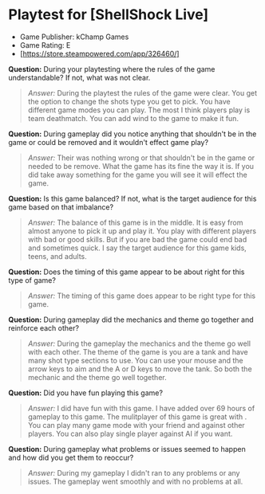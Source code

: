 
# Playtest for [ShellShock Live]

* Game Publisher: kChamp Games
* Game Rating: E
* [https://store.steampowered.com/app/326460/]

**Question:** During your playtesting where the rules of the game understandable? If not, what was not clear.
> _Answer:_ During the playtest the rules of the game were clear. You get the option to change the shots type you get to pick. You have different game modes you can play. The most I think players play is team deathmatch. You can add wind to the game to make it fun.

**Question:** During gameplay did you notice anything that shouldn't be in the game or could be removed and it wouldn't effect game play?
> _Answer:_ Their was nothing wrong or that shouldn't be in the game or needed to be remove. What the game has its fine the way it is. If you did take away something for the game you will see it will effect the game.

**Question:** Is this game balanced? If not, what is the target audience for this game based on that imbalance?
> _Answer:_ The balance of this game is in the middle. It is easy from almost anyone to pick it up and play it. You play with different players with bad or good skills. But if you are bad the game could end bad and sometimes quick. I say the target audience for this game  kids, teens, and adults.

**Question:** Does the timing of this game appear to be about right for this type of game?
> _Answer:_ The timing of this game does appear to be right type for this game. 

**Question:** During gameplay did the mechanics and theme go together and reinforce each other?
> _Answer:_ During the gameplay the mechanics and the theme go well with each other. The theme of the game is you are a tank and have many shot type sections to use. You can use your mouse and the arrow keys to aim and the A or D keys to move the tank. So both the mechanic and the theme go well together.

**Question:** Did you have fun playing this game?
> _Answer:_ I did have fun with this game. I have added over 69 hours of gameplay to this game. The mulitplayer of this game is great with . You can play many game mode with your friend and against other players. You can also play single player against AI if you want.

**Question:** During gameplay what problems or issues seemed to happen and how did you get them to reoccur?
> _Answer:_ During my gameplay I didn't ran to any problems or any issues. The gameplay went smoothly and with no problems at all.
